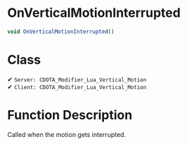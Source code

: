 # OnVerticalMotionInterrupted
```js	
void OnVerticalMotionInterrupted()
```
# Class
✔ `Server: CDOTA_Modifier_Lua_Vertical_Motion`  
✔ `Client: CDOTA_Modifier_Lua_Vertical_Motion`  

# Function Description
Called when the motion gets interrupted.
